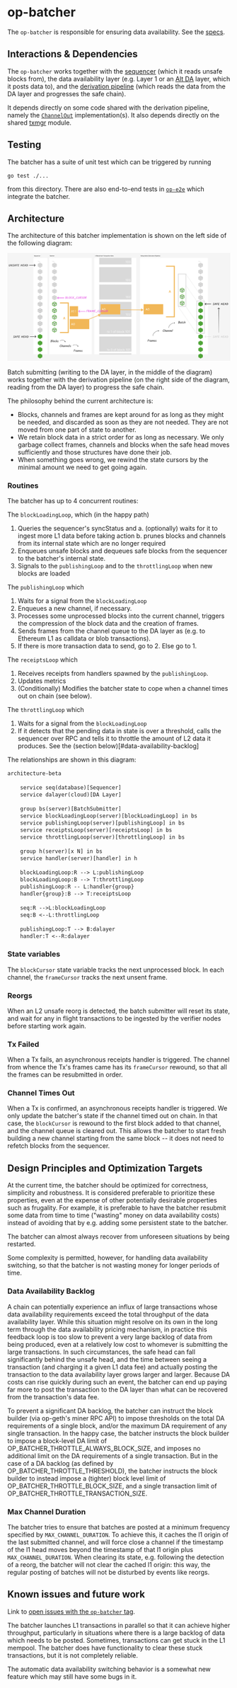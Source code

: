# op-batcher

The `op-batcher` is responsible for ensuring data availability. See the [specs](https://specs.optimism.io/protocol/batcher.html).

## Interactions & Dependencies

The `op-batcher` works together with the [sequencer](../op-node/) (which it reads unsafe blocks from), the data availability layer (e.g. Layer 1 or an [Alt DA](../op-alt-da/) layer, which it posts data to), and the [derivation pipeline](../op-node/) (which reads the data from the DA layer and progresses the safe chain).

It depends directly on some code shared with the derivation pipeline, namely the [`ChannelOut`](../op-node/rollup/derive/channel_out.go) implementation(s). It also depends directly on the shared [txmgr](../op-service/txmgr/) module.

## Testing

The batcher has a suite of unit test which can be triggered by running

```
go test ./...
```

from this directory. There are also end-to-end tests in [`op-e2e`](../op-e2e/) which integrate the batcher.

## Architecture

The architecture of this batcher implementation is shown on the left side of the following diagram:

![architecture](./architecture.png)

Batch submitting (writing to the DA layer, in the middle of the diagram) works together with the derivation pipeline (on the right side of the diagram, reading from the DA layer) to progress the safe chain.

The philosophy behind the current architecture is:

- Blocks, channels and frames are kept around for as long as they might be needed, and discarded as soon as they are not needed. They are not moved from one part of state to another.
- We retain block data in a strict order for as long as necessary. We only garbage collect frames, channels and blocks when the safe head moves sufficiently and those structures have done their job.
- When something goes wrong, we rewind the state cursors by the minimal amount we need to get going again.

### Routines

The batcher has up to 4 concurrent routines:

The `blockLoadingLoop`, which (in the happy path)

1. Queries the sequencer's syncStatus and
   a. (optionally) waits for it to ingest more L1 data before taking action
   b. prunes blocks and channels from its internal state which are no longer required
2. Enqueues unsafe blocks and dequeues safe blocks from the sequencer to the batcher's internal state.
3. Signals to the `publishingLoop` and to the `throttlingLoop` when new blocks are loaded

The `publishingLoop` which

1. Waits for a signal from the `blockLoadingLoop`
2. Enqueues a new channel, if necessary.
3. Processes some unprocessed blocks into the current channel, triggers the compression of the block data and the creation of frames.
4. Sends frames from the channel queue to the DA layer as (e.g. to Ethereum L1 as calldata or blob transactions).
5. If there is more transaction data to send, go to 2. Else go to 1.

The `receiptsLoop` which

1. Receives receipts from handlers spawned by the `publishingLoop`.
2. Updates metrics
3. (Conditionally) Modifies the batcher state to cope when a channel times out on chain (see below).

The `throttlingLoop` which

1. Waits for a signal from the `blockLoadingLoop`
2. If it detects that the pending data in state is over a threshold, calls the sequencer over RPC and tells it to throttle the amount of L2 data it produces. See the (section below)[#data-availability-backlog]

The relationships are shown in this diagram:

```mermaid
architecture-beta

    service seq(database)[Sequencer]
    service dalayer(cloud)[DA Layer]

    group bs(server)[BatchSubmitter]
    service blockLoadingLoop(server)[blockLoadingLoop] in bs
    service publishingLoop(server)[publishingLoop] in bs
    service receiptsLoop(server)[receiptsLoop] in bs
    service throttlingLoop(server)[throttlingLoop] in bs

    group h(server)[x N] in bs
    service handler(server)[handler] in h

    blockLoadingLoop:R --> L:publishingLoop
    blockLoadingLoop:B --> T:throttlingLoop
    publishingLoop:R -- L:handler{group}
    handler{group}:B --> T:receiptsLoop

    seq:R -->L:blockLoadingLoop
    seq:B <--L:throttlingLoop

    publishingLoop:T --> B:dalayer
    handler:T <--R:dalayer
```

### State variables

The `blockCursor` state variable tracks the next unprocessed block.
In each channel, the `frameCursor` tracks the next unsent frame.

### Reorgs

When an L2 unsafe reorg is detected, the batch submitter will reset its state, and wait for any in flight transactions to be ingested by the verifier nodes before starting work again.

### Tx Failed

When a Tx fails, an asynchronous receipts handler is triggered. The channel from whence the Tx's frames came has its `frameCursor` rewound, so that all the frames can be resubmitted in order.

### Channel Times Out

When a Tx is confirmed, an asynchronous receipts handler is triggered. We only update the batcher's state if the channel timed out on chain. In that case, the `blockCursor` is rewound to the first block added to that channel, and the channel queue is cleared out. This allows the batcher to start fresh building a new channel starting from the same block -- it does not need to refetch blocks from the sequencer.

## Design Principles and Optimization Targets

At the current time, the batcher should be optimized for correctness, simplicity and robustness. It is considered preferable to prioritize these properties, even at the expense of other potentially desirable properties such as frugality. For example, it is preferable to have the batcher resubmit some data from time to time ("wasting" money on data availability costs) instead of avoiding that by e.g. adding some persistent state to the batcher.

The batcher can almost always recover from unforeseen situations by being restarted.

Some complexity is permitted, however, for handling data availability switching, so that the batcher is not wasting money for longer periods of time.

### Data Availability Backlog

A chain can potentially experience an influx of large transactions whose data availability requirements exceed the total
throughput of the data availability layer. While this situation might resolve on its own in the long term through the
data availability pricing mechanism, in practice this feedback loop is too slow to prevent a very large backlog of data
from being produced, even at a relatively low cost to whomever is submitting the large transactions. In such
circumstances, the safe head can fall significantly behind the unsafe head, and the time between seeing a transaction
(and charging it a given L1 data fee) and actually posting the transaction to the data availability layer grows larger
and larger. Because DA costs can rise quickly during such an event, the batcher can end up paying far more to post the
transaction to the DA layer than what can be recovered from the transaction's data fee.

To prevent a significant DA backlog, the batcher can instruct the block builder (via op-geth's miner RPC API) to impose
thresholds on the total DA requirements of a single block, and/or the maximum DA requirement of any single
transaction. In the happy case, the batcher instructs the block builder to impose a block-level DA limit of
OP_BATCHER_THROTTLE_ALWAYS_BLOCK_SIZE, and imposes no additional limit on the DA requirements of a single
transaction. But in the case of a DA backlog (as defined by OP_BATCHER_THROTTLE_THRESHOLD), the batcher instructs the
block builder to instead impose a (tighter) block level limit of OP_BATCHER_THROTTLE_BLOCK_SIZE, and a single
transaction limit of OP_BATCHER_THROTTLE_TRANSACTION_SIZE.

### Max Channel Duration

The batcher tries to ensure that batches are posted at a minimum frequency specified by `MAX_CHANNEL_DURATION`. To achieve this, it caches the l1 origin of the last submitted channel, and will force close a channel if the timestamp of the l1 head moves beyond the timestamp of that l1 origin plus `MAX_CHANNEL_DURATION`. When clearing its state, e.g. following the detection of a reorg, the batcher will not clear the cached l1 origin: this way, the regular posting of batches will not be disturbed by events like reorgs.

## Known issues and future work

Link to [open issues with the `op-batcher` tag](https://github.com/ethereum-optimism/optimism/issues?q=is%3Aopen+is%3Aissue+label%3AA-op-batcher).

The batcher launches L1 transactions in parallel so that it can achieve higher throughput, particularly in situations where there is a large backlog of data which needs to be posted. Sometimes, transactions can get stuck in the L1 mempool. The batcher does have functionality to clear these stuck transactions, but it is not completely reliable.

The automatic data availability switching behavior is a somewhat new feature which may still have some bugs in it.
